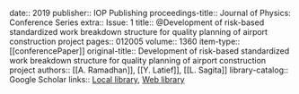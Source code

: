 date:: 2019
publisher:: IOP Publishing
proceedings-title:: Journal of Physics: Conference Series
extra:: Issue: 1
title:: @Development of risk-based standardized work breakdown structure for quality planning of airport construction project
pages:: 012005
volume:: 1360
item-type:: [[conferencePaper]]
original-title:: Development of risk-based standardized work breakdown structure for quality planning of airport construction project
authors:: [[A. Ramadhan]], [[Y. Latief]], [[L. Sagita]]
library-catalog:: Google Scholar
links:: [Local library](zotero://select/library/items/4WP3HKFZ), [Web library](https://www.zotero.org/users/6520516/items/4WP3HKFZ)
